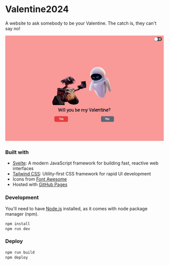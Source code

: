 # Valentine2024
A website to ask somebody to be your Valentine. The catch is, they can't say no!

<div align="center">
  <img src="./assets/demo2.gif" alt="demo">
</div>

### Built with
* [Svelte](https://svelte.dev): A modern JavaScript framework for building fast, reactive web interfaces
* [Tailwind CSS](https://tailwindcss.com): Utility-first CSS framework for rapid UI development
* Icons from [Font Awesome](https://fontawesome.com)
* Hosted with [GitHub Pages](https://pages.github.com)

### Development
You'll need to have [Node.js](https://nodejs.org/en) installed, as it comes with node package manager (npm).
```
npm install
npm run dev
```

### Deploy
```
npm run build
npm deploy
```
